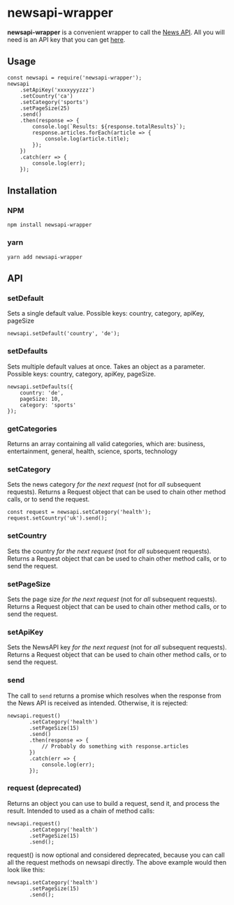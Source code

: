 # newsapi-wrapper

**newsapi-wrapper** is a convenient wrapper to call the [News API](https://newsapi.org).
All you will need is an API key that you can get [here](https://newsapi.org/register).

## Usage

    const newsapi = require('newsapi-wrapper');
    newsapi
        .setApiKey('xxxxyyyzzz')
        .setCountry('ca')
        .setCategory('sports')
        .setPageSize(25)
        .send()
        .then(response => {
            console.log(`Results: ${response.totalResults}`);
            response.articles.forEach(article => {
                console.log(article.title);
            });
        })
        .catch(err => {
            console.log(err);
        });

## Installation

### NPM

    npm install newsapi-wrapper

### yarn

    yarn add newsapi-wrapper

## API

### setDefault

Sets a single default value. Possible keys: country, category, apiKey, pageSize

    newsapi.setDefault('country', 'de');
    
### setDefaults

Sets multiple default values at once. Takes an object as a parameter. Possible keys: country, category, apiKey, pageSize.

    newsapi.setDefaults({
        country: 'de',
        pageSize: 10,
        category: 'sports'
    });
    
### getCategories

Returns an array containing all valid categories, which are: business, entertainment, general, health, science, sports, technology

### setCategory

Sets the news category _for the next request_ (not for _all_ subsequent requests). Returns a Request object that can be used to chain other method calls, 
or to send the request.

    const request = newsapi.setCategory('health');
    request.setCountry('uk').send();

### setCountry

Sets the country _for the next request_ (not for _all_ subsequent requests). Returns a Request object that can be used to chain other method calls, 
or to send the request.

### setPageSize

Sets the page size _for the next request_ (not for _all_ subsequent requests). Returns a Request object that can be used to chain other method calls, 
or to send the request.

### setApiKey

Sets the NewsAPI key _for the next request_ (not for _all_ subsequent requests). Returns a Request object that can be used to chain other method calls, 
or to send the request.

### send

The call to `send` returns a promise which resolves when the response from the News API is received as intended. Otherwise, it is rejected:

    newsapi.request()
           .setCategory('health')
           .setPageSize(15)
           .send()
           .then(response => {
               // Probably do something with response.articles
           })
           .catch(err => {
               console.log(err);
           });

### request (deprecated)

Returns an object you can use to build a request, send it, and process the result. Intended to used as a chain of method calls:

    newsapi.request()
           .setCategory('health')
           .setPageSize(15)
           .send();

request() is now optional and considered deprecated, because you can call all the request methods on newsapi directly. The above example would then look like this:

    newsapi.setCategory('health')
           .setPageSize(15)
           .send();

